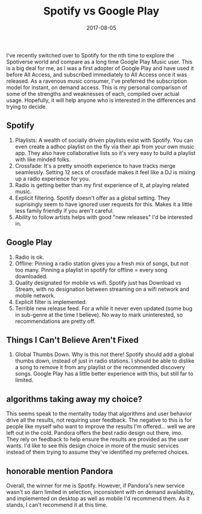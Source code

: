 ﻿---
title:  "Spotify vs Google Play"
date: 2017-08-05
tags: ["music","ramblings"]
---

I've recently switched over to Spotify for the nth time to explore the Spotiverse world and compare as a long time Google Play Music user. This is a big deal for me, as I was a first adopter of Google Play and have used it before All Access, and subscribed immediately to All Access once it was released. As a ravenous music consumer, I've preferred the subscription model for instant, on demand access.
This is my personal comparison of some of the strengths and weaknesses of each, compiled over actual usage. Hopefully, it will help anyone who is interested in the differences and trying to decide.

## Spotify

1.  Playlists: A wealth of socially driven playlists exist with Spotify. You can even create a adhoc playlist on the fly via their api from your own music app. They also have collaborative lists so it's very easy to build a playlist with like minded folks.
2.  Crossfade: It's a pretty smooth experience to have tracks merge seamlessly. Setting 12 secs of crossfade makes it feel like a DJ is mixing up a radio experience for you.
3.  Radio is getting better than my first experience of it, at playing related music.
4.  Explicit filtering. Spotify doesn't offer as a global setting. They suprisingly seem to have ignored user requests for this. Makes it a little less family friendly if you aren't careful.
5.  Ability to follow artists helps with good "new releases" I'd be interested in.

## Google Play

1.  Radio is ok.
2.  Offline: Pinning a radio station gives you a fresh mix of songs, but not too many. Pinning a playlist in spotify for offline = every song downloaded.
3.  Quality designated for mobile vs wifi. Spotify just has Download vs Stream, with no designation between streaming on a wifi network and mobile network.
4.  Explicit filter is implemented.
5.  Terrible new release feed. For a while it never even updated (some bug in sub-genre at the time I believe). No way to mark uninterested, so recommendations are pretty off.

## Things I Can't Believe Aren't Fixed

1.  Global Thumbs Down. Why is this not there! Spotify should add a global thumbs down, instead of just in radio stations. I should be able to dislike a song to remove it from any playlist or the recommended discovery songs. Google Play has a little better experience with this, but still far to limited.

## algorithms taking away my choice?

This seems speak to the mentality today that algorithms and user behavior drive all the results, not requiring user feedback. The negative to this is for people like myself who want to improve the results I'm offered... well we are left out in the cold. Pandora offers the best radio design out there, imo. They rely on feedback to help ensure the results are provided as the user wants. I'd like to see this design choice in more of the music services instead of them trying to assume they've identified my preferred choices.

## honorable mention Pandora

Overall, the winner for me is Spotify. However, if Pandora's new service wasn't so darn limited in selection, inconsistent with on demand availability, and implemented on desktop as well as mobile I'd recommend them. As it stands, I can't recommend it at this time.

